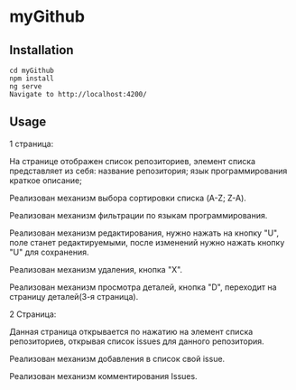 # myGithub
## Installation
```git clone https://github.com/jkulakovski/myGithub.git
cd myGithub
npm install
ng serve
Navigate to http://localhost:4200/
```
## Usage
1 страница:

На странице отображен список репозиториев, элемент списка представляет из себя: название репозитория; язык программирования краткое описание;

Реализован механизм выбора сортировки списка (A-Z; Z-A).

Реализован механизм фильтрации по языкам программирования.

Реализован механизм редактирования, нужно нажать на кнопку "U", поле станет редактируемыми, после изменений нужно нажать кнопку "U" для сохранения.

Реализован механизм удаления, кнопка "X".

Реализован механизм просмотра деталей, кнопка "D", переходит на страницу деталей(3-я страница).

2 Страница:

Данная страница открывается по нажатию на элемент списка репозиториев, открывая список issues для данного репозитория.

Реализован механизм добавления в список свой issue.

Реализован механизм комментирования Issues.
